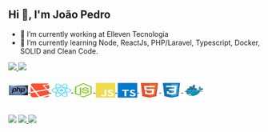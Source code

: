 ## Hi 👋, I'm João Pedro

- 🔭 I’m currently working at Elleven Tecnologia
- 🌱 I’m currently learning Node, ReactJs, PHP/Laravel, Typescript, Docker, SOLID and Clean Code.

<div>
  <a href="https://github.com/joaopedro1997">
  <img height="180em" src="https://github-readme-stats.vercel.app/api?username=joaopedro1997&show_icons=true&theme=dracula&include_all_commits=true&count_private=true"/>
  <img height="180em" src="https://github-readme-stats.vercel.app/api/top-langs/?username=joaopedro1997&layout=compact&langs_count=7&theme=dracula"/>
</div>
  <div style="display: inline_block"><br>
  <img align="center" alt="joaopedro-PHP" height="40" width="40" src="https://raw.githubusercontent.com/devicons/devicon/master/icons/php/php-original.svg">
  <img align="center" alt="joaopedro-Laravel" height="28" width="38" src="https://github.com/devicons/devicon/blob/master/icons/laravel/laravel-plain.svg">
  <img align="center" alt="joaopedro-react" height="30" width="40" src="https://raw.githubusercontent.com/devicons/devicon/master/icons/react/react-original.svg">
  <img align="center" alt="joaopedro-Js" height="30" width="40" src="https://raw.githubusercontent.com/devicons/devicon/master/icons/nodejs/nodejs-original.svg">
  <img align="center" alt="joaopedro-Js" height="30" width="40" src="https://raw.githubusercontent.com/devicons/devicon/master/icons/javascript/javascript-plain.svg">
  <img align="center" alt="joaopedro-Ts" height="30" width="40" src="https://raw.githubusercontent.com/devicons/devicon/master/icons/typescript/typescript-plain.svg">
  <img align="center" alt="joaopedro-HTML" height="30" width="40" src="https://raw.githubusercontent.com/devicons/devicon/master/icons/html5/html5-original.svg">
  <img align="center" alt="joaopedro-CSS" height="30" width="40" src="https://raw.githubusercontent.com/devicons/devicon/master/icons/css3/css3-original.svg">
  <img align="center" alt="joaopedro-Docker" height="40" width="40" src="https://raw.githubusercontent.com/devicons/devicon/master/icons/docker/docker-original.svg">

</div>
  
  ##
  
<div>
  <a href="https://www.linkedin.com/in/jo%C3%A3o-pedro-amaral-dias/" target="_blank"><img src="https://img.shields.io/badge/-LinkedIn-%230077B5?style=for-the-badge&logo=linkedin&logoColor=white" target="_blank"></a>
  <a href = "mailto:joaopedrodiasamaral@gmail.com"><img src="https://img.shields.io/badge/-Gmail-%23333?style=for-the-badge&logo=gmail&logoColor=white" target="_blank">
 </a> 
 <a href="https://instagram.com/joaopedroad1" target="_blank"><img src="https://img.shields.io/badge/-Instagram-%23E4405F?style=for-the-badge&logo=instagram&logoColor=white"    target="_blank">
 </a>
</div> 
